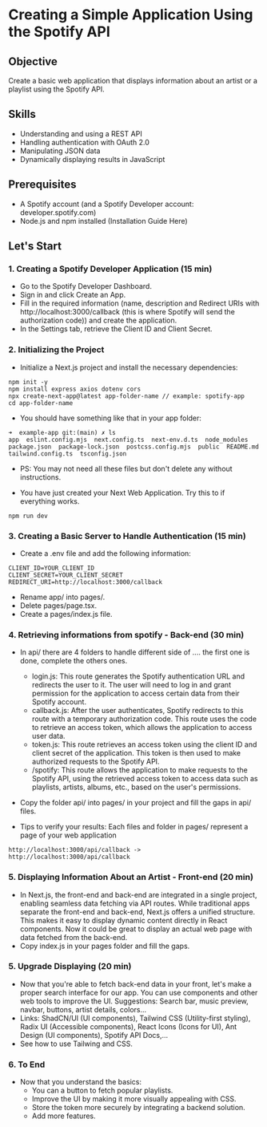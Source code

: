 # Creating a Simple Application Using the Spotify API

## Objective
Create a basic web application that displays information about an artist or a playlist using the Spotify API.

## Skills
- Understanding and using a REST API
- Handling authentication with OAuth 2.0
- Manipulating JSON data
- Dynamically displaying results in JavaScript

## Prerequisites
- A Spotify account (and a Spotify Developer account: developer.spotify.com)
- Node.js and npm installed (Installation Guide Here)

## Let's Start
### 1. Creating a Spotify Developer Application (15 min)
- Go to the Spotify Developer Dashboard.
- Sign in and click Create an App.
- Fill in the required information (name, description and Redirect URIs with http://localhost:3000/callback (this is where Spotify will send the authorization code)) and create the application.
- In the Settings tab, retrieve the Client ID and Client Secret.

### 2. Initializing the Project
- Initialize a Next.js project and install the necessary dependencies:
```
npm init -y
npm install express axios dotenv cors
npx create-next-app@latest app-folder-name // example: spotify-app
cd app-folder-name
```
- You should have something like that in your app folder:
```
➜  example-app git:(main) ✗ ls
app  eslint.config.mjs  next.config.ts  next-env.d.ts  node_modules  package.json  package-lock.json  postcss.config.mjs  public  README.md  tailwind.config.ts  tsconfig.json
```
- PS: You may not need all these files but don't delete any without instructions.

- You have just created your Next Web Application. Try this to if everything works.
```
npm run dev
```

### 3. Creating a Basic Server to Handle Authentication (15 min)
- Create a .env file and add the following information:
```
CLIENT_ID=YOUR_CLIENT_ID
CLIENT_SECRET=YOUR_CLIENT_SECRET
REDIRECT_URI=http://localhost:3000/callback
```
- Rename app/ into pages/.
- Delete pages/page.tsx.
- Create a pages/index.js file.

### 4. Retrieving informations from spotify - Back-end (30 min)
- In api/ there are 4 folders to handle different side of .... the first one is done, complete the others ones.
  - login.js: This route generates the Spotify authentication URL and redirects the user to it. The user will need to log in and grant permission for the application to access certain data from their Spotify account.
  - callback.js: After the user authenticates, Spotify redirects to this route with a temporary authorization code. This route uses the code to retrieve an access token, which allows the application to access user data.
  - token.js: This route retrieves an access token using the client ID and client secret of the application. This token is then used to make authorized requests to the Spotify API.
  - /spotify: This route allows the application to make requests to the Spotify API, using the retrieved access token to access data such as playlists, artists, albums, etc., based on the user's permissions.

- Copy the folder api/ into pages/ in your project and fill the gaps in api/ files.
- Tips to verify your results: Each files and folder in pages/ represent a page of your web application
```
http://localhost:3000/api/callback -> http://localhost:3000/api/callback
```

### 5. Displaying Information About an Artist - Front-end (20 min)
- In Next.js, the front-end and back-end are integrated in a single project, enabling seamless data fetching via API routes. While traditional apps separate the front-end and back-end, Next.js offers a unified structure. This makes it easy to display dynamic content directly in React components. Now it could be great to display an actual web page with data fetched from the back-end. 
- Copy index.js in your pages folder and fill the gaps.

### 5. Upgrade Displaying (20 min)
- Now that you're able to fetch back-end data in your front, let's make a proper search interface for our app. You can use components and other web tools to improve the UI.
Suggestions: Search bar, music preview, navbar, buttons, artist details, colors...
- Links: ShadCN/UI (UI components), Tailwind CSS (Utility-first styling), Radix UI (Accessible components), React Icons (Icons for UI), Ant Design (UI components), Spotify API Docs,...
- See how to use Tailwing and CSS.
### 6. To End
- Now that you understand the basics:
  - You can a button to fetch popular playlists.
  - Improve the UI by making it more visually appealing with CSS.
  - Store the token more securely by integrating a backend solution.
  - Add more features.

